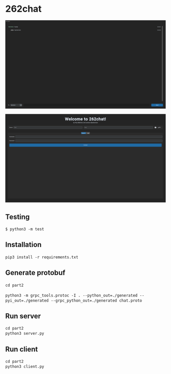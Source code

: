 # 262chat

![Chat screen screenshot](screenshot2.png)

![Home screen screenshot](screenshot1.png)

## Testing

```shell
$ python3 -m test
```

## Installation

```shell
pip3 install -r requirements.txt
```

## Generate protobuf

```
cd part2

python3 -m grpc_tools.protoc -I . --python_out=./generated --pyi_out=./generated --grpc_python_out=./generated chat.proto
```

## Run server

```
cd part2
python3 server.py
```

## Run client

```
cd part2
python3 client.py
```
